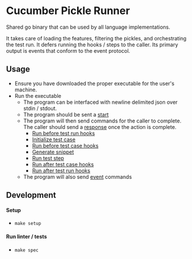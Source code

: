 # Cucumber Pickle Runner

Shared go binary that can be used by all language implementations.

It takes care of loading the features, filtering the pickles, and orchestrating the test run. It defers running the hooks / steps to the caller. Its primary output is events that conform to the event protocol.

## Usage

* Ensure you have downloaded the proper executable for the user's machine.
* Run the executable
  * The program can be interfaced with newline delimited json over stdin / stdout.
  * The program should be sent a [start](./docs/commands/start.md)
  * The program will then send commands for the caller to complete. The caller should send a [response](./docs/commands/action_complete.md) once the action is complete.
    * [Run before test run hooks](./docs/commands/run_test_run_hooks.md)
    * [Initialize test case](./docs/commands/initialize_test_case.md)
    * [Run before test case hooks](./docs/commands/run_test_case_hook.md)
    * [Generate snippet](./docs/commands/generate_snippet.md)
    * [Run test step](./docs/commands/run_test_step.md)
    * [Run after test case hooks](./docs/commands/run_test_case_hook.md)
    * [Run after test run hooks](./docs/commands/run_test_run_hooks.md)
  * The program will also send [event](./docs/commands/event.md) commands

## Development

#### Setup

* `make setup`

#### Run linter / tests

* `make spec`
